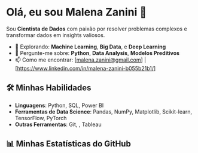 # Olá, eu sou Malena Zanini 👋

Sou **Cientista de Dados** com paixão por resolver problemas complexos e transformar dados em insights valiosos. 

- 🌱 Explorando: **Machine Learning**, **Big Data**, e **Deep Learning**
- 💬 Pergunte-me sobre: **Python**, **Data Analysis**, **Modelos Preditivos**
- 📫 Como me encontrar: [malena.zanini@gmail.com] | [https://www.linkedin.com/in/malena-zanini-b055b21b1/]


## 🛠️ Minhas Habilidades

- **Linguagens**: Python, SQL, Power BI
- **Ferramentas de Data Science**: Pandas, NumPy, Matplotlib, Scikit-learn, TensorFlow, PyTorch
- **Outras Ferramentas**: Git, , Tableau

## 📊 Minhas Estatísticas do GitHub


<!---
MalenaZanini/MalenaZanini is a ✨ special ✨ repository because its `README.md` (this file) appears on your GitHub profile.
You can click the Preview link to take a look at your changes.
--->

